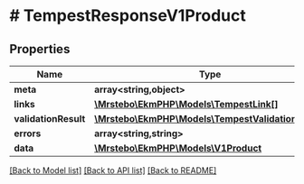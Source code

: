 # # TempestResponseV1Product

## Properties

Name | Type | Description | Notes
------------ | ------------- | ------------- | -------------
**meta** | **array<string,object>** |  | [optional]
**links** | [**\Mrstebo\EkmPHP\Models\TempestLink[]**](TempestLink.md) |  | [optional]
**validationResult** | [**\Mrstebo\EkmPHP\Models\TempestValidationError[]**](TempestValidationError.md) |  | [optional]
**errors** | **array<string,string>** |  | [optional]
**data** | [**\Mrstebo\EkmPHP\Models\V1Product**](V1Product.md) |  | [optional]

[[Back to Model list]](../../README.md#models) [[Back to API list]](../../README.md#endpoints) [[Back to README]](../../README.md)
